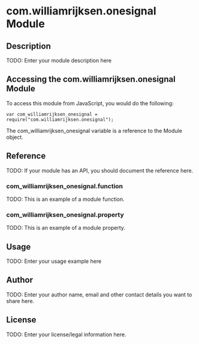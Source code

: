 # com.williamrijksen.onesignal Module

## Description

TODO: Enter your module description here

## Accessing the com.williamrijksen.onesignal Module

To access this module from JavaScript, you would do the following:

    var com_williamrijksen_onesignal = require("com.williamrijksen.onesignal");

The com_williamrijksen_onesignal variable is a reference to the Module object.

## Reference

TODO: If your module has an API, you should document
the reference here.

### com_williamrijksen_onesignal.function

TODO: This is an example of a module function.

### com_williamrijksen_onesignal.property

TODO: This is an example of a module property.

## Usage

TODO: Enter your usage example here

## Author

TODO: Enter your author name, email and other contact
details you want to share here.

## License

TODO: Enter your license/legal information here.
